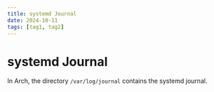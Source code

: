 ```yaml
---
title: systemd Journal
date: 2024-10-11
tags: [tag1, tag2]
---
```


# systemd Journal

In Arch, the directory `/var/log/journal` contains the systemd journal.
